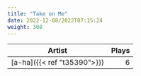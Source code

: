 ```yaml
---
title: "Take on Me"
date: 2022-12-08/2022T07:15:24
weight: 308
---
```




 Artist | Plays 
----- | -----:
[a-ha]({{< ref "t35390">}}) | 6
